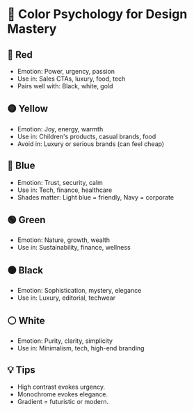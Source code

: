 # 🎨 Color Psychology for Design Mastery

## 🔴 Red
- Emotion: Power, urgency, passion
- Use in: Sales CTAs, luxury, food, tech
- Pairs well with: Black, white, gold

## 🟡 Yellow
- Emotion: Joy, energy, warmth
- Use in: Children's products, casual brands, food
- Avoid in: Luxury or serious brands (can feel cheap)

## 🔵 Blue
- Emotion: Trust, security, calm
- Use in: Tech, finance, healthcare
- Shades matter: Light blue = friendly, Navy = corporate

## 🟢 Green
- Emotion: Nature, growth, wealth
- Use in: Sustainability, finance, wellness

## ⚫ Black
- Emotion: Sophistication, mystery, elegance
- Use in: Luxury, editorial, techwear

## ⚪ White
- Emotion: Purity, clarity, simplicity
- Use in: Minimalism, tech, high-end branding

## 💡 Tips
- High contrast evokes urgency.
- Monochrome evokes elegance.
- Gradient = futuristic or modern.
